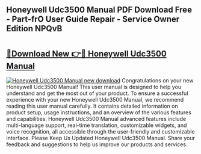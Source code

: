 ## Honeywell Udc3500 Manual PDF Download Free - Part-frO User Guide Repair - Service Owner Edition NPQvB

# <h2><a href="http://bc36408.oget.top/?id=Honeywell+Udc3500+Manual">🔗Download New 👉🔴 Honeywell Udc3500 Manual</a></h2>

[![Honeywell Udc3500 Manual new download](https://i.imgur.com/5g1atiW.png)](http://bc36408.oget.top/?id=Honeywell+Udc3500+Manual)
Congratulations on your new Honeywell Udc3500 Manual! This user manual is designed to help you understand and get the most out of your product. To ensure a successful experience with your new Honeywell Udc3500 Manual, we recommend reading this user manual carefully. It contains detailed information on product setup, usage instructions, and an overview of the various features and capabilities. Honeywell Udc3500 Manual advanced features include multi-language support, real-time translation, customizable widgets, and voice recognition, all accessible through the user-friendly and customizable interface. Please Keep Us Updated Honeywell Udc3500 Manual. Share your feedback and suggestions to help us improve our products and services.
